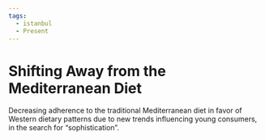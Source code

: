 ```yaml
---
tags:
  - istanbul
  - Present
---
```

# Shifting Away from the Mediterranean Diet

Decreasing adherence to the traditional Mediterranean diet in favor of Western dietary patterns due to new trends influencing young consumers, in the search for “sophistication”.
